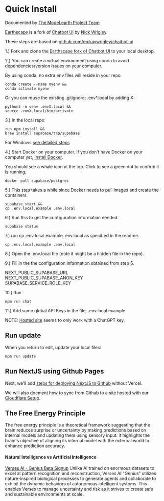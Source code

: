# Quick Install

Documented by [The Model.earth Project Team](/io)

[Earthscape](https://model.earth/earthscape/) is a fork of [Chatbot UI](https://github.com/mckaywrigley/chatbot-ui) by [Nick Wrigley](https://twitter.com/mckaywrigley).  

These steps are based on [github.com/mckaywrigley/chatbot-ui](https://github.com/mckaywrigley/chatbot-ui)

1.) Fork and clone the [Earthscape fork of Chatbot UI](https://github.com/modelearth/earthscape/) to your local desktop.

2.) You can create a virtual environment using conda to avoid dependencies/version issues on your computer.

By using conda, no extra env files will reside in your repo.

	conda create --name myenv &&
	conda activate myenv

Or you can reuse the existing .gitignore: .env\*.local by adding X:

	python3 -m venv .envX.local &&
	source .envX.local/bin/activate

3.) In the local repo:

	run npm install &&
	brew install supabase/tap/supabase

For Windows [see detailed steps](../)

4.) Start Docker on your computer. If you don't have Docker on your computer yet, [Install Docker](https://docs.docker.com/get-docker/).

You should see a whale icon at the top.
Click to see a green dot to confirm it is running.

	docker pull supabase/postgres

5.) This step takes a while since Docker needs to pull images and create the containers.

	supabase start &&
	cp .env.local.example .env.local

6.) Run this to get the configuration information needed.

	supabase status

7.) run cp .env.local.example .env.local as specified in the readme.

	cp .env.local.example .env.local

8.) Open the .env.local file (note it might be a hidden file in the repo).

9.) Fill in the the configuration information obtained from step 5.

NEXT\_PUBLIC\_SUPABASE\_URL  
NEXT\_PUBLIC\_SUPABASE\_ANON\_KEY  
SUPABASE\_SERVICE\_ROLE_KEY

10.) Run

	npm run chat

11.) Add some global API Keys in the file: .env.local.example

NOTE: [Hosted site](https://www.chatbotui.com) seems to only work with a ChatGPT key.


## Run update

When you return to edit, update your local files:

	npm run update

<!-- WE ARE LOCAL, not needed
If you run a hosted instance you'll also need to run: 
TO DO: Add link on "hosted instance" to provide clarity.

	npm run db-push

conda env create -f environment.yml
-->


<!--
## Current Errors

Errors are occurring because Docker was not yet configured.
TO DO: Please add Docker setup info above.

npm run update
failed to connect to postgres: failed to connect to host=127.0.0.1 user=postgres database=postgres: dial error (dial tcp 127.0.0.1:54322: connect: connection refused)

supabase start
failed to start docker container: Error response from daemon: Mounts denied: approving /Users/helix/Library/Data/earthscape/supabase/functions: file does not exist

supabase status
Error response from daemon: No such container: supabase_db_chatbotui
-->

## Run NextJS using Github Pages

Next, we'll add [steps for deploying NextJS to Github](https://www.freecodecamp.org/news/how-to-deploy-next-js-app-to-github-pages/) without Vercel.

We will also docment how to sync from Github to a site hosted with our [Cloudflare&nbsp;Setup](https://model.earth/localsite/start/cloudflare/).


## The Free Energy Principle

The free energy principle is a theoretical framework suggesting that the brain reduces surprise or uncertainty by making predictions based on internal models and updating them using sensory input. It highlights the brain's objective of aligning its internal model with the external world to enhance prediction accuracy.

#### Natural Intelligence vs Artificial Intelligence

[Verses AI - Genius Beta Signup](https://www.verses.ai/genius)
Unlike AI trained on enormous datasets to excel at pattern recognition and reconstruction, Verses AI "Genius" utilizes nature-inspired biological processes to generate agents and collaborate to exhibit the dynamic behaviors of autonomous intelligent systems. This enables Verses to manage uncertainty and risk as it strives to create safe and sustainable environments at&nbsp;scale.